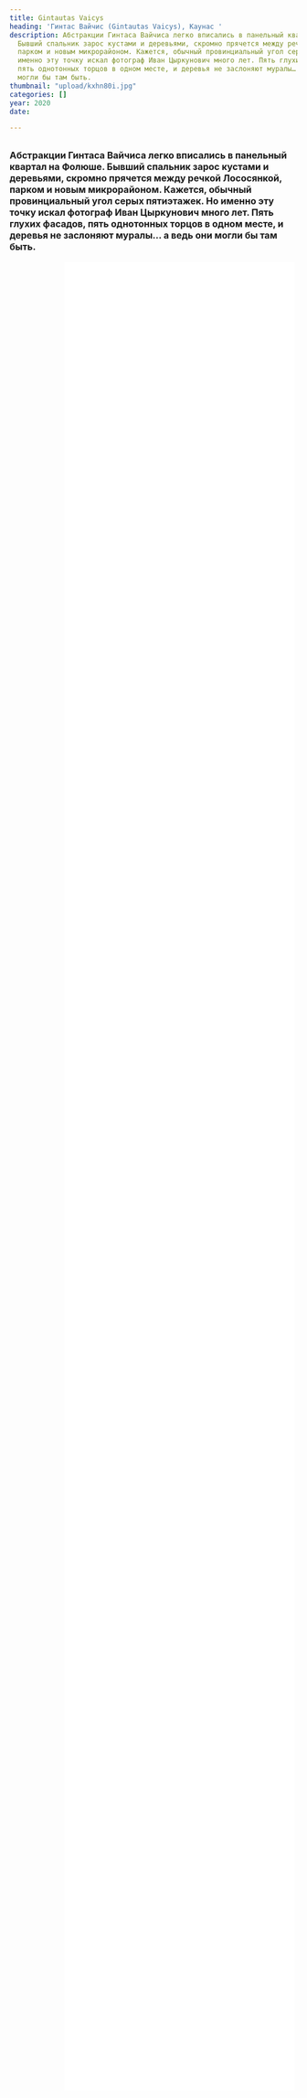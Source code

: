 ```yaml
---
title: Gintautas Vaicys
heading: 'Гинтас Вайчис (Gintautas Vaicys), Каунас '
description: Абстракции Гинтаса Вайчиса легко вписались в панельный квартал на Фолюше.
  Бывший спальник зарос кустами и деревьями, скромно прячется между речкой Лососянкой,
  парком и новым микрорайоном. Кажется, обычный провинциальный угол серых пятиэтажек.  Но
  именно эту точку искал фотограф Иван Цыркунович много лет. Пять глухих фасадов,
  пять однотонных торцов в одном месте, и деревья не заслоняют муралы… а ведь они
  могли бы там быть.
thumbnail: "upload/kxhn80i.jpg"
categories: []
year: 2020
date: 

---
```

<div>
<h2>
    <!-- пишите описание тут -->
<span style="font-size: 1rem;">Абстракции Гинтаса Вайчиса легко вписались в панельный квартал на Фолюше. Бывший спальник зарос кустами и деревьями, скромно прячется между речкой Лососянкой, парком и новым микрорайоном. Кажется, обычный провинциальный угол серых пятиэтажек.  Но именно эту точку искал фотограф Иван Цыркунович много лет. Пять глухих фасадов, пять однотонных торцов в одном месте, и деревья не заслоняют муралы… а ведь они могли бы там быть.</span>
</h2>
<iframe src="/vaicys/index.html" frameborder="0" scrolling="no" style="height: 80vh; width: 80%; margin: 0 10vw" allowfullscreen="true" webkitallowfullscreen="true" mozallowfullscreen="true"></iframe>
</div>